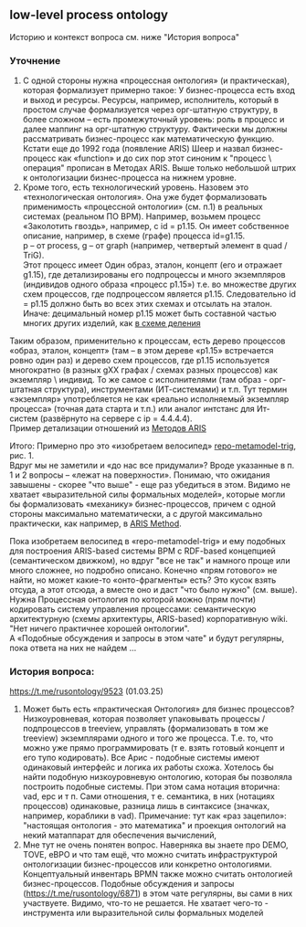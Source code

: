 ## low-level process ontology
Историю и контекст вопроса см. ниже "История вопроса"
### Уточнение
1. С одной стороны нужна «процессная онтология» (и практическая), которая формализует примерно такое: 
У бизнес-процесса есть вход и выход и ресурсы. Ресурсы, например, исполнитель, который в простом случае формализуется через орг-штатную структуру, в более сложном – есть промежуточный уровень: роль в процесс и далее маппинг на орг-штатную структуру. 
Фактически мы должны рассматривать бизнес-процесс как математическую функцию. Кстати еще до 1992 года (появление ARIS) Шеер и назвал бизнес-процесс как «function» и до сих пор этот синоним к "процесс \ операция" прописан в Методах ARIS. 
Выше только небольшой штрих к онтологизации бизнес-процесса на нижнем уровне.
2. Кроме того, есть технологический уровень. Назовем это «технологическая онтология». Она уже будет формализовать применимость «процессной онтологии» (см. п.1) в реальных системах (реальном ПО BPM). Например, возьмем процесс «Заколотить гвоздь», например, с id = p1.15. Он имеет собственное описание, например, в схеме (графе) процесса id=g1.15.  
p – от process, g – от graph (например, четвертый элемент в quad / TriG).  
Этот процесс имеет Один образ, эталон, концепт (его и отражает g1.15), где детализированы его подпроцессы и много экземпляров (индивидов одного образа «процесс p1.15») т.е. во множестве других схем процессов, где подпроцессом является p1.15. Следовательно id = p1.15 должно быть во всех этих схемах и отсылать на эталон. Иначе: децимальный номер p1.15 может быть составной частью многих других изделий, как [в схеме деления](https://github.com/bpmbpm/SemanticBPM/wiki/%D0%9C%D0%B5%D1%82%D0%B0%D0%BC%D0%BE%D0%B4%D0%B5%D0%BB%D1%8C-%D0%BF%D1%80%D0%BE%D1%86%D0%B5%D1%81%D1%81%D0%BE%D0%B2#3-%D0%BE%D1%82%D0%BA%D1%83%D0%B4%D0%B0-%D0%BD%D0%BE%D0%B3%D0%B8--%D1%83%D1%88%D0%B8-%D1%80%D0%B0%D1%81%D1%82%D1%83%D1%82-%D1%81%D0%B2%D0%BE%D0%B9--%D1%87%D1%83%D0%B6%D0%BE%D0%B9-%D1%87%D0%B8%D1%82%D0%B0%D1%82%D1%8C-%D0%BE%D0%BF%D1%86%D0%B8%D0%BE%D0%BD%D0%B0%D0%BB%D1%8C%D0%BD%D0%BE-%D0%B8%D0%BC%D0%B5%D0%B5%D1%82-%D0%BE%D0%B1%D0%B7%D0%BE%D1%80%D0%BD%D0%BE%D0%B5-%D0%B7%D0%BD%D0%B0%D1%87%D0%B5%D0%BD%D0%B8%D0%B5)

Таким образом, применительно к процессам, есть дерево процессов «образ, эталон, концепт» (там – в этом дереве «p1.15» встречается ровно один раз) и дерево схем процессов, где p1.15 используется многократно (в разных gXX графах / схемах разных процессов) как экземпляр \ индивид. То же самое с исполнителями (там образ - орг-штатная структура), инструментами (ИТ-системами) и т.п.
Тут термин «экземпляр» употребляется не как «реально исполняемый экземпляр процесса» (точная дата старта и т.п.) или аналог интстанс для Ит-систем (развёрнуто на сервере с ip = 4.4.4.4).  
Пример детализации отношений из [Методов ARIS](https://docs.aris.com/10.0.27.0/yay-method-reference/en/#/home/494393/en/1) 

Итого: Примерно про это «изобретаем велосипед» [repo-metamodel-trig](
https://github.com/bpmbpm/SemanticBPM/wiki/%D0%9C%D0%B5%D1%82%D0%B0%D0%BC%D0%BE%D0%B4%D0%B5%D0%BB%D1%8C-%D0%BF%D1%80%D0%BE%D1%86%D0%B5%D1%81%D1%81%D0%BE%D0%B2#repo-metamodel-trig), рис. 1.  
Вдруг мы не заметили и «до нас все придумали»? Вроде указанные в п. 1 и 2 вопросы – «лежат на поверхности». Понимаю, что ожидания завышены - скорее "что выше"  - еще раз убедиться в этом. 
Видимо не хватает «выразительной силы формальных моделей», которые могли бы формализовать «механику» бизнес-процессов, причем с одной стороны максимально математически, а с другой максимально практически, как например, в [ARIS Method](https://github.com/bpmbpm/doc/tree/main/BPM/ARIS/SCHEER/BASE). 

Пока изобретаем велосипед в «repo-metamodel-trig» и ему подобных для построения ARIS-based системы BPM c RDF-based концепцией (семантическом движком), но вдруг "все не так" и намного проще или много сложнее, но подробно описано. Конечно «прям готового» не найти, но может какие-то «онто-фрагменты» есть? Это кусок взять отсуда, а этот отсюда, а вместе оно и даст "что было нужно" (см. выше). 
Нужна Процессная онтология по которой можно (прям почти) кодировать систему управления процессами: семантическую архитектурную (схемы архитектуры, ARIS-based) корпоративную wiki. "Нет ничего практичнее хорошей онтологии".  
А «Подобные обсуждения и запросы в этом чате" и будут регулярны, пока ответа на них не найдем …
### История вопроса:
https://t.me/rusontology/9523 (01.03.25)
1. Может быть есть «практическая Онтология» для бизнес процессов? Низкоуровневая, которая позволяет упаковывать процессы / подпроцессов в treeview, управлять (формализовать в том же treeview) экземплярами одного и того же процесса. Т.е. то, что можно уже прямо программировать (т е. взять готовый концепт и его тупо кодировать). Все Арис - подобные системы имеют одинаковый интерфейс и логика их работы схожа. 
Хотелось бы найти подобную низкоуровневую онтологию, которая бы позволяла построить подобные системы. При этом сама нотация вторична: vad, epc и т п. 
Сами отношения, т е. семантика, в них (нотациях процессов) одинаковые, разница лишь в синтаксисе (значках, например, кораблики в vad).
Примечание: тут как «раз зацепило»: "настоящая онтология - это математика" и проекция онтологий на некий матаппарат для обеспечения вычислений,
2. Мне тут не очень понятен вопрос. Наверняка вы знаете про DEMO, TOVE, eBPO и что там ещё, что можно считать инфраструктурой онтологизации бизнес-процессов или конкретно онтологиями. Концептуальный инвентарь BPMN также можно считать онтологией бизнес-процессов. Подобные обсуждения и запросы (https://t.me/rusontology/6871) в этом чате регулярны, вы сами в них участвуете. Видимо, что-то не решается.
Не хватает чего-то - инструмента или выразительной силы формальных моделей

